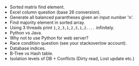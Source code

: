 - Sorted matrix find element.
- Excel column question (base 26 conversion).
- Generate all balanced parantheses given an input number 'n'.
- Find majority element in sorted array.
- Using 3 threads print `1,2,3,1,2,3,1,2....` infinitely.
- Python vs Java.
- Why not to use Python for web server?
- Race condition question (see your stackoverlow account).
- Database indices.
- B-Tree vs Hash table.
- Isolation levels of DB + Conflicts (Dirty read, Lost update etc.)
